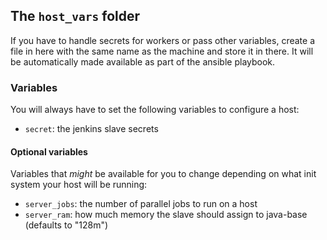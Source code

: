 ## The `host_vars` folder

If you have to handle secrets for workers or pass other variables,
create a file in here with the same name as the machine and store it
in there. It will be automatically made available as part of the
ansible playbook.

### Variables

You will always have to set the following variables to configure a host:

- `secret`: the jenkins slave secrets

#### Optional variables

Variables that _might_ be available for you to change depending on
what init system your host will be running:

- `server_jobs`: the number of parallel jobs to run on a host
- `server_ram`: how much memory the slave should assign to java-base
                (defaults to "128m")
